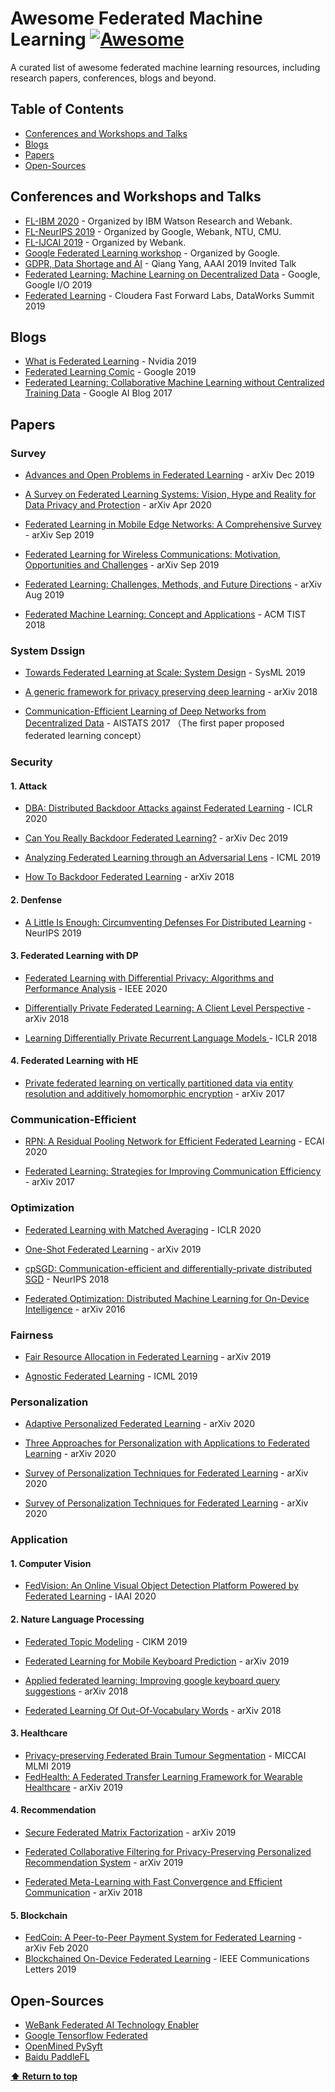 # Awesome Federated Machine Learning [![Awesome](https://awesome.re/badge.svg)](https://awesome.re) 
A curated list of awesome federated machine learning resources, including research papers, conferences, blogs and beyond.



## Table of Contents

 - [Conferences and Workshops and Talks](#conferences-and-workshops-and-talks)
 - [Blogs](#blogs)
 - [Papers](#papers)
 - [Open-Sources](#open-sources)



## Conferences and Workshops and Talks

 * [FL-IBM 2020](https://federated-learning.bitbucket.io/ibm2020/) - Organized by IBM Watson Research and Webank.
 * [FL-NeurIPS 2019](http://federated-learning.org/fl-neurips-2019/) - Organized by Google, Webank, NTU, CMU.
 * [FL-IJCAI 2019](https://www.ijcai19.org/workshops.html) - Organized by Webank.
 * [Google Federated Learning workshop](https://sites.google.com/view/federated-learning-2019/home) - Organized by Google.
 * [GDPR, Data Shortage and AI](https://vimeo.com/313941621) - Qiang Yang, AAAI 2019 Invited Talk
 * [Federated Learning: Machine Learning on Decentralized Data](https://www.youtube.com/watch?v=89BGjQYA0uE) - Google, Google I/O 2019
 * [Federated Learning](https://www.youtube.com/watch?v=xJkY3ehX_MI) - Cloudera Fast Forward Labs, DataWorks Summit 2019



## Blogs

 * [What is Federated Learning](https://blogs.nvidia.com/blog/2019/10/13/what-is-federated-learning/) - Nvidia 2019
 * [Federated Learning Comic](https://federated.withgoogle.com/) - Google 2019
 * [Federated Learning: Collaborative Machine Learning without Centralized Training Data](https://ai.googleblog.com/2017/04/federated-learning-collaborative.html) - Google AI Blog 2017



## Papers


### **Survey**
 * [Advances and Open Problems in Federated Learning](https://arxiv.org/abs/1912.04977) - arXiv Dec 2019

 * [A Survey on Federated Learning Systems: Vision, Hype and Reality for Data Privacy and Protection](https://arxiv.org/abs/1907.09693)  - arXiv Apr 2020

 * [Federated Learning in Mobile Edge Networks: A Comprehensive Survey](https://arxiv.org/abs/1909.11875) - arXiv Sep 2019

 * [Federated Learning for Wireless Communications: Motivation, Opportunities and Challenges](https://arxiv.org/abs/1908.06847) - arXiv Sep 2019

 * [Federated Learning: Challenges, Methods, and Future Directions](https://arxiv.org/abs/1908.07873) - arXiv Aug 2019 

 * [Federated Machine Learning: Concept and Applications](https://arxiv.org/abs/1902.04885) - ACM TIST 2018

   

### **System Dssign**
 * [Towards Federated Learning at Scale: System Design](https://arxiv.org/abs/1902.01046) - SysML 2019

 * [A generic framework for privacy preserving deep learning](https://arxiv.org/abs/1811.04017) - arXiv 2018

 * [Communication-Efficient Learning of Deep Networks from Decentralized Data](https://arxiv.org/abs/1602.05629) - AISTATS 2017 （The first paper proposed federated learning concept）

   

### **Security**

#### 1. Attack
 * [DBA: Distributed Backdoor Attacks against Federated Learning](https://openreview.net/forum?id=rkgyS0VFvr) - ICLR 2020

 * [Can You Really Backdoor Federated Learning?](https://arxiv.org/abs/1911.07963) - arXiv Dec 2019

 * [Analyzing Federated Learning through an Adversarial Lens](https://arxiv.org/abs/1811.12470) - ICML 2019

 * [How To Backdoor Federated Learning](https://arxiv.org/abs/1807.00459) - arXiv 2018

   

#### 2. Denfense
 * [A Little Is Enough: Circumventing Defenses For Distributed Learning](https://papers.nips.cc/paper/9069-a-little-is-enough-circumventing-defenses-for-distributed-learning.pdf) - NeurIPS 2019	

   

#### 3. Federated Learning with DP
 * [Federated Learning with Differential Privacy: Algorithms and Performance Analysis](https://arxiv.org/abs/1911.00222) - IEEE 2020

 * [Differentially Private Federated Learning: A Client Level Perspective](https://arxiv.org/abs/1712.07557v2) - arXiv 2018

 * [Learning Differentially Private Recurrent Language Models ](https://openreview.net/pdf?id=BJ0hF1Z0b) - ICLR 2018

   

#### 4. Federated Learning with HE
 * [Private federated learning on vertically partitioned data via entity resolution and additively homomorphic encryption](https://arxiv.org/abs/1711.10677) - arXiv 2017

   


### **Communication-Efficient**
 * [RPN: A Residual Pooling Network for Efficient Federated Learning](https://arxiv.org/abs/2001.08600) - ECAI 2020

 * [Federated Learning: Strategies for Improving Communication Efficiency](https://arxiv.org/abs/1610.05492) - arXiv 2017

   


### **Optimization**
 * [Federated Learning with Matched Averaging](https://openreview.net/forum?id=BkluqlSFDS) - ICLR 2020

 * [One-Shot Federated Learning](https://arxiv.org/abs/1902.11175) - arXiv 2019

 * [cpSGD: Communication-efficient and differentially-private distributed SGD](https://arxiv.org/abs/1805.10559) - NeurIPS 2018

 * [Federated Optimization: Distributed Machine Learning for On-Device Intelligence](https://arxiv.org/abs/1610.02527) - arXiv 2016

   

### **Fairness**
 * [Fair Resource Allocation in Federated Learning](https://arxiv.org/abs/1905.10497) - arXiv 2019

 * [Agnostic Federated Learning](https://arxiv.org/abs/1902.00146) - ICML 2019

   

### **Personalization**
 * [Adaptive Personalized Federated Learning](https://arxiv.org/abs/2003.13461) - arXiv 2020

 * [Three Approaches for Personalization with Applications to Federated Learning](https://arxiv.org/abs/2002.10619) - arXiv 2020

 * [Survey of Personalization Techniques for Federated Learning](https://arxiv.org/abs/2003.08673) - arXiv 2020

 * [Survey of Personalization Techniques for Federated Learning](https://arxiv.org/abs/2003.08673) - arXiv 2020

   


### **Application**

#### 1. Computer Vision
 * [FedVision: An Online Visual Object Detection Platform Powered by Federated Learning](https://arxiv.org/abs/2001.06202) - IAAI 2020

   

#### 2. Nature Language Processing
 * [Federated Topic Modeling](https://dl.acm.org/doi/10.1145/3357384.3357909) - CIKM 2019

 * [Federated Learning for Mobile Keyboard Prediction](https://arxiv.org/abs/1811.03604) - arXiv 2019

 * [Applied federated learning: Improving google keyboard query suggestions](https://arxiv.org/abs/1812.02903) - arXiv 2018

 * [Federated Learning Of Out-Of-Vocabulary Words](https://arxiv.org/abs/1903.10635) - arXiv 2018

   

#### 3. Healthcare
 * [Privacy-preserving Federated Brain Tumour Segmentation](https://arxiv.org/abs/1910.00962) - MICCAI MLMI 2019
 * [FedHealth: A Federated Transfer Learning Framework for Wearable Healthcare](https://arxiv.org/abs/1907.09173) - arXiv 2019



#### 4. Recommendation
 * [Secure Federated Matrix Factorization](https://arxiv.org/abs/1906.05108) - arXiv 2019

 * [Federated Collaborative Filtering for Privacy-Preserving Personalized Recommendation System](https://arxiv.org/abs/1901.09888) - arXiv 2019

 * [Federated Meta-Learning with Fast Convergence and Efficient Communication](https://arxiv.org/abs/1802.07876) - arXiv 2018

   


#### 5. Blockchain

 * [FedCoin: A Peer-to-Peer Payment System for Federated Learning](https://arxiv.org/abs/2002.11711) - arXiv Feb 2020
 * [Blockchained On-Device Federated Learning](https://arxiv.org/abs/1808.03949) - IEEE Communications Letters 2019



## Open-Sources
 * [WeBank Federated AI Technology Enabler](https://github.com/FederatedAI/FATE)
 * [Google Tensorflow Federated](https://github.com/tensorflow/federated)
 * [OpenMined PySyft](https://github.com/OpenMined/PySyft)
 * [Baidu PaddleFL](https://github.com/PaddlePaddle/PaddleFL)

**[⬆ Return to top](#table-of-contents)**
